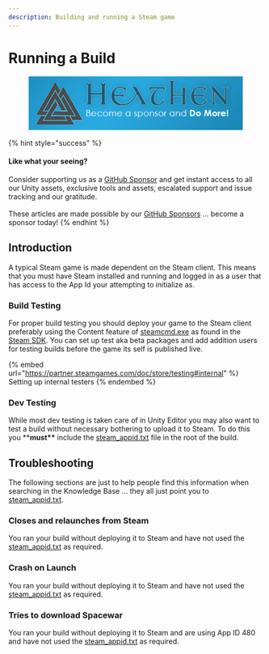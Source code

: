 ```yaml
---
description: Building and running a Steam game
---
```


# Running a Build

<figure><img src="../../../.gitbook/assets/512x128 Sponsor Banner.png" alt="Become a sponsor and Do More"><figcaption></figcaption></figure>

{% hint style="success" %}
#### Like what your seeing?

Consider supporting us as a [GitHub Sponsor](../../../company/become-a-sponsor.md) and get instant access to all our Unity assets, exclusive tools and assets, escalated support and issue tracking and our gratitude.\
\
These articles are made possible by our [GitHub Sponsors](https://github.com/sponsors/heathen-engineering) ... become a sponsor today!
{% endhint %}

## Introduction

A typical Steam game is made dependent on the Steam client. This means that you must have Steam installed and running and logged in as a user that has access to the App Id your attempting to initialize as.&#x20;

### Build Testing

For proper build testing you should deploy your game to the Steam client preferably using the Content feature of [steamcmd.exe](https://partner.steamgames.com/doc/sdk/uploading) as found in the [Steam SDK](https://partner.steamgames.com/doc/sdk). You can set up test aka beta packages and add addition users for testing builds before the game its self is published live.

{% embed url="https://partner.steamgames.com/doc/store/testing#internal" %}
Setting up internal testers
{% endembed %}

### Dev Testing

While most dev testing is taken care of in Unity Editor you may also want to test a build without necessary bothering to upload it to Steam. To do this you \*\***must\*\*** include the [steam\_appid.txt](steam\_appid.txt.md) file in the root of the build.

## Troubleshooting

The following sections are just to help people find this information when searching in the Knowledge Base ... they all just point you to [steam\_appid.txt](steam\_appid.txt.md).

### Closes and relaunches from Steam

You ran your build without deploying it to Steam and have not used the [steam\_appid.txt](steam\_appid.txt.md) as required.

### Crash on Launch

You ran your build without deploying it to Steam and have not used the [steam\_appid.txt](steam\_appid.txt.md) as required.

### Tries to download Spacewar

You ran your build without deploying it to Steam and are using App ID 480 and  have not used the [steam\_appid.txt](steam\_appid.txt.md) as required.
